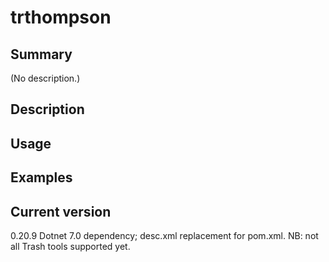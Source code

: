 # trthompson

## Summary

(No description.)

## Description

## Usage

## Examples

## Current version

0.20.9 Dotnet 7.0 dependency; desc.xml replacement for pom.xml. NB: not all Trash tools supported yet.
